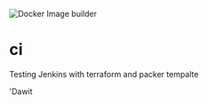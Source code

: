 ![Docker Image builder](https://github.com/dawitnida/ci/workflows/Docker%20Image%20builder/badge.svg)

# ci

Testing Jenkins with terraform and packer tempalte


'Dawit
